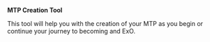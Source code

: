 **MTP Creation Tool**

This tool will help you with the creation of your MTP as you begin or continue your journey to becoming and ExO.